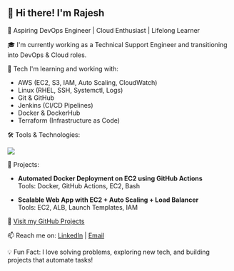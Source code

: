 ## 👋 Hi there! I'm Rajesh

🚀 Aspiring DevOps Engineer | Cloud Enthusiast | Lifelong Learner

🎓 I'm currently working as a Technical Support Engineer and transitioning into DevOps & Cloud roles.

🔧 Tech I'm learning and working with:
- AWS (EC2, S3, IAM, Auto Scaling, CloudWatch)
- Linux (RHEL, SSH, Systemctl, Logs)
- Git & GitHub
- Jenkins (CI/CD Pipelines)
- Docker & DockerHub
- Terraform (Infrastructure as Code)

🛠️ Tools & Technologies:

<p align="left">
  <img src="https://skillicons.dev/icons?i=aws,linux,docker,git,github,jenkins,terraform" />
</p>

📂 Projects:
- **Automated Docker Deployment on EC2 using GitHub Actions**  
  Tools: Docker, GitHub Actions, EC2, Bash

- **Scalable Web App with EC2 + Auto Scaling + Load Balancer**  
  Tools: EC2, ALB, Launch Templates, IAM

🔗 [Visit my GitHub Projects](https://github.com/RajeshR04/flask-aws-devops)

📫 Reach me on: [LinkedIn](https://www.linkedin.com/in/rajesh-r-745401267) | [Email](mailto:rajeshradhakrishnan0494@gmail.com)


💡 Fun Fact:
I love solving problems, exploring new tech, and building projects that automate tasks! 
